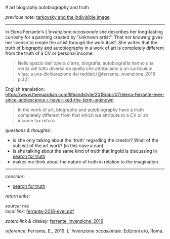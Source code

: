 # art biography autobiography and truth

_previous note:_ [tarkovsky and the indivisible image](x-devonthink-item://9F69A03F-4493-4181-8D57-069D0681CA08)

---

In Elena Ferrante's _L'invenzione occasionale_ she describes her long-lasting curiosity for a painting created by "unknown artist". That _not knowing_ gives her license to create the artist through the work itself. She writes that the truth of biography and autobiography in a work of art is completely different from the truth of a CV or personal income:

>Nello spazio dell'opera d'arte, biografia, autobiografia hanno una verità del tutto diversa da quella che attribuiamo a un curriculum vitae, a una dichiarazione dei reddeti.[@ferrante_invenzione_2019 p.32]

English translation: <https://www.theguardian.com/lifeandstyle/2018/apr/07/elena-ferrante-ever-since-adolescence-i-have-liked-the-term-unknown>

>In the work of art, biography and autobiography have a truth completely different from that which we attribute to a CV or an income tax return.

_questions & thoughts:_

- is she only talking about the 'truth' regarding the creator? What of the subject of the art work? (in this case a nun)
- is she talking about the same kind of truth that Ingold is discussing in [search for truth](x-devonthink-item://9B84DF67-9D1A-4597-ABF6-301159A9F964)
- makes me think about the nature of truth in relation to the imagination

--- 

_consider:_ 

- [search for truth](x-devonthink-item://9B84DF67-9D1A-4597-ABF6-301159A9F964)


_return links:_

_source:_ n/a      
_local link:_ [ferrante-2018-ever.pdf](hook://file/lANWNqeQe?p=c2tlbGxpcy9Eb3dubG9hZHM=&n=ferrante-2018-ever.pdf)

_zotero link & citekey:_ [ferrante_invenzione_2019](zotero://select/items/1_T6HKNQ26)

_reference:_ Ferrante, E., 2019. _L’ invenzione occasionale_. Edizioni e/o, Roma.



